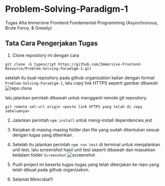 # Problem-Solving-Paradigm-1

Tugas Alta Immersive Frontend Fundamental Programming (Asynchronous, Brute Force, & Greedy)

## Tata Cara Pengerjakan Tugas

1. Clone repository ini dengan cara

```
git clone -b typescript https://github.com/Immersive-Frontend-Resource/Problem-Solving-Paradigm-1.git
```

setelah itu buat repository pada github organization kalian dengan format `Problem-Solving-Paradigm-1`, lalu copy link HTTPS seperti gambar dibawah
![repo clone](https://res.cloudinary.com/hypeotesa/image/upload/v1645518258/screenshot_hn6mmu.png)

lalu jalankan perintah dibawah untuk mengganti remote git repository.

```
git remote set-url origin <paste link HTTPS yang telah di copy sebelumnya>
```

2. Jalankan perintah `npm install` untuk meng-install dependencies jest
3. Kerjakan di masing-masing folder dan file yang sudah ditentukan sesuai dengan tugas yang diberikan.
4. Setelah itu jalankan perintah `npm run test` di terminal untuk menjalankan unit test, lalu screenshot hasil unit test seperti dibawah dan masukkan kedalam folder `Screenshot`
   ![screenshot](https://res.cloudinary.com/hypeotesa/image/upload/v1645628766/Result_dun5wl.png)

5. Push project ini beserta tugas-tugas yang telah dikerjakan ke repo yang telah dibuat pada github organization.
6. Selamat Mencoba!!!
